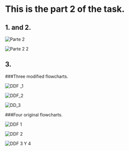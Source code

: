 # This is the part 2 of the task.

## 1. and 2.

![Parte 2](https://user-images.githubusercontent.com/83776637/119243306-1b3e7d00-bb2b-11eb-8faf-bd53b9c7f026.jpeg)

![Parte 2  2](https://user-images.githubusercontent.com/83776637/119243304-1a0d5000-bb2b-11eb-8e00-329f05ec17ae.jpeg)

## 3.

###Three modified flowcharts.

![DDF _1](https://user-images.githubusercontent.com/83776637/119243492-f2b78280-bb2c-11eb-9661-09b3e29e6bfc.jpeg)

![DDF_2](https://user-images.githubusercontent.com/83776637/119243493-f3e8af80-bb2c-11eb-9e48-fc7d0070f49a.jpeg)

![DD_3](https://user-images.githubusercontent.com/83776637/119243494-f519dc80-bb2c-11eb-807e-074011356d86.jpeg)


###Four original flowcharts.

![DDF 1](https://user-images.githubusercontent.com/83776637/119243531-33af9700-bb2d-11eb-81c0-035efca26eb7.jpeg)

![DDF 2](https://user-images.githubusercontent.com/83776637/119243533-34482d80-bb2d-11eb-8040-6a9ee3709073.jpeg)

![DDF 3 Y 4](https://user-images.githubusercontent.com/83776637/119243535-34e0c400-bb2d-11eb-8947-20dd2a5deeb2.jpeg)
	

